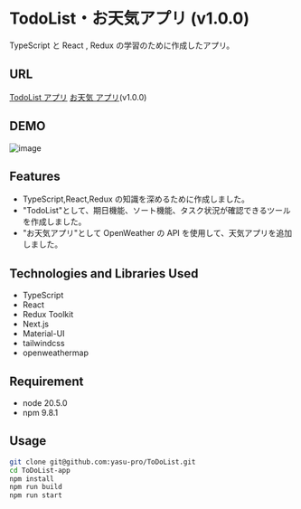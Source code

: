 # TodoList・お天気アプリ (v1.0.0)

TypeScript と React , Redux の学習のために作成したアプリ。

## URL

[TodoList アプリ](https://to-do-list-steel-two.vercel.app/todolist)
[お天気 アプリ](https://to-do-list-steel-two.vercel.app/weather)(v1.0.0)

## DEMO

![image](https://github.com/yasu-pro/ToDoList/assets/61544788/7d908bd7-59dc-41f7-9ce7-6a23bb6fd288)

## Features

-   TypeScript,React,Redux の知識を深めるために作成しました。
-   "TodoList"として、期日機能、ソート機能、タスク状況が確認できるツールを作成しました。
-   "お天気アプリ"として OpenWeather の API を使用して、天気アプリを追加しました。

## Technologies and Libraries Used

-   TypeScript
-   React
-   Redux Toolkit
-   Next.js
-   Material-UI
-   tailwindcss
-   openweathermap

## Requirement

-   node 20.5.0
-   npm 9.8.1

## Usage

```zsh
git clone git@github.com:yasu-pro/ToDoList.git
cd ToDoList-app
npm install
npm run build
npm run start
```
